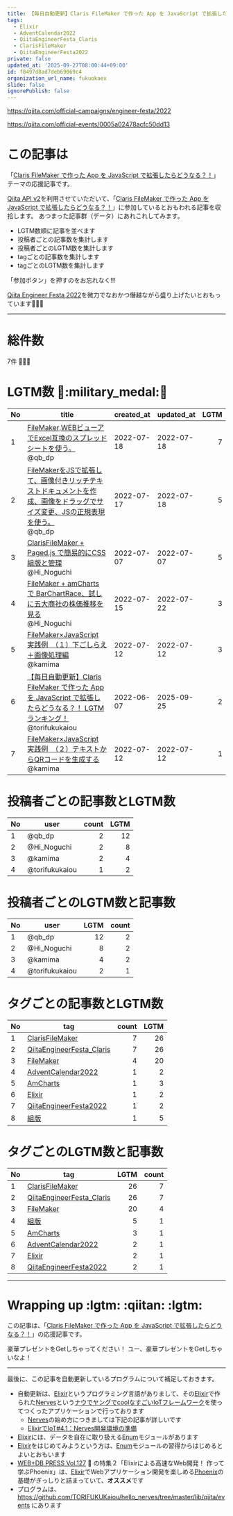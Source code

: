 ```yaml
---
title: 【毎日自動更新】Claris FileMaker で作った App を JavaScript で拡張したらどうなる？！ LGTMランキング！
tags:
  - Elixir
  - AdventCalendar2022
  - QiitaEngineerFesta_Claris
  - ClarisFileMaker
  - QiitaEngineerFesta2022
private: false
updated_at: '2025-09-27T08:00:44+09:00'
id: f8497d8ad7deb69069c4
organization_url_name: fukuokaex
slide: false
ignorePublish: false
---
```

https://qiita.com/official-campaigns/engineer-festa/2022

https://qiita.com/official-events/0005a02478acfc50dd13

# この記事は

「[Claris FileMaker で作った App を JavaScript で拡張したらどうなる？！](https://qiita.com/official-events/0005a02478acfc50dd13)」
テーマの応援記事です。

[Qiita API v2](https://qiita.com/api/v2/docs)を利用させていただいて、「[Claris FileMaker で作った App を JavaScript で拡張したらどうなる？！](https://qiita.com/official-events/0005a02478acfc50dd13)」に参加しているとおもわれる記事を収拾します。
あつまった記事群（データ）にあれこれしてみます。

- LGTM数順に記事を並べます
- 投稿者ごとの記事数を集計します
- 投稿者ごとのLGTM数を集計します
- tagごとの記事数を集計します
- tagごとのLGTM数を集計します

「参加ボタン」を押すのをお忘れなく!!!

[Qiita Engineer Festa 2022](https://qiita.com/official-campaigns/engineer-festa/2022)を微力でなおかつ僭越ながら盛り上げたいとおもっています:rocket::rocket::rocket:

---

# 総件数
7件 :tada::tada::tada:

# LGTM数 :confetti_ball::military_medal::confetti_ball:
|No|title|created_at|updated_at|LGTM|
|---|---|---|---|---:|
|1|[FileMaker,WEBビューアでExcel互換のスプレッドシートを使う。](https://qiita.com/qb_dp/items/01c4070d16ed6586c93a)<br>@qb_dp|2022-07-18|2022-07-18|7|
|2|[FileMakerをJSで拡張して、画像付きリッチテキストドキュメントを作成、画像をドラッグでサイズ変更、JSの正規表現を使う。](https://qiita.com/qb_dp/items/9213baf8dbfc066878ae)<br>@qb_dp|2022-07-17|2022-07-18|5|
|3|[ClarisFileMaker + Paged.js で簡易的にCSS組版と管理](https://qiita.com/Hi_Noguchi/items/f32c5557581b8bbf8595)<br>@Hi_Noguchi|2022-07-07|2022-07-07|5|
|4|[FileMaker + amCharts で BarChartRace、試しに五大商社の株価推移を見る](https://qiita.com/Hi_Noguchi/items/c1cbd8f2b1c02653a9ed)<br>@Hi_Noguchi|2022-07-15|2022-07-22|3|
|5|[FileMaker×JavaScript 実践例　（１）下ごしらえ＋画像処理編](https://qiita.com/kamima/items/d4a99c106f028d53d682)<br>@kamima|2022-07-12|2022-07-12|3|
|6|[【毎日自動更新】Claris FileMaker で作った App を JavaScript で拡張したらどうなる？！ LGTMランキング！](https://qiita.com/torifukukaiou/items/f8497d8ad7deb69069c4)<br>@torifukukaiou|2022-06-07|2025-09-25|2|
|7|[FileMaker×JavaScript 実践例　（２）テキストからQRコードを生成する](https://qiita.com/kamima/items/7a0bc3bf28ea03645bad)<br>@kamima|2022-07-12|2022-07-12|1|


# 投稿者ごとの記事数とLGTM数
|No|user|count|LGTM|
|---|---|---:|---:|
|1|@qb_dp|2|12|
|2|@Hi_Noguchi|2|8|
|3|@kamima|2|4|
|4|@torifukukaiou|1|2|


# 投稿者ごとのLGTM数と記事数
|No|user|LGTM|count|
|---|---|---:|---:|
|1|@qb_dp|12|2|
|2|@Hi_Noguchi|8|2|
|3|@kamima|4|2|
|4|@torifukukaiou|2|1|


# タグごとの記事数とLGTM数
|No|tag|count|LGTM|
|---|---|---:|---:|
|1|[ClarisFileMaker](https://qiita.com/tags/ClarisFileMaker)|7|26|
|2|[QiitaEngineerFesta_Claris](https://qiita.com/tags/QiitaEngineerFesta_Claris)|7|26|
|3|[FileMaker](https://qiita.com/tags/FileMaker)|4|20|
|4|[AdventCalendar2022](https://qiita.com/tags/AdventCalendar2022)|1|2|
|5|[AmCharts](https://qiita.com/tags/AmCharts)|1|3|
|6|[Elixir](https://qiita.com/tags/Elixir)|1|2|
|7|[QiitaEngineerFesta2022](https://qiita.com/tags/QiitaEngineerFesta2022)|1|2|
|8|[組版](https://qiita.com/tags/組版)|1|5|


# タグごとのLGTM数と記事数
|No|tag|LGTM|count|
|---|---|---:|---:|
|1|[ClarisFileMaker](https://qiita.com/tags/ClarisFileMaker)|26|7|
|2|[QiitaEngineerFesta_Claris](https://qiita.com/tags/QiitaEngineerFesta_Claris)|26|7|
|3|[FileMaker](https://qiita.com/tags/FileMaker)|20|4|
|4|[組版](https://qiita.com/tags/組版)|5|1|
|5|[AmCharts](https://qiita.com/tags/AmCharts)|3|1|
|6|[AdventCalendar2022](https://qiita.com/tags/AdventCalendar2022)|2|1|
|7|[Elixir](https://qiita.com/tags/Elixir)|2|1|
|8|[QiitaEngineerFesta2022](https://qiita.com/tags/QiitaEngineerFesta2022)|2|1|


---

# Wrapping up :lgtm: :qiitan: :lgtm:

この記事は、「[Claris FileMaker で作った App を JavaScript で拡張したらどうなる？！](https://qiita.com/official-events/0005a02478acfc50dd13)」の応援記事です。

豪華プレゼントをGetしちゃってください！
ユー、豪華プレゼントをGetしちゃいなよ！

---

最後に、この記事を自動更新しているプログラムについて補足しておきます。

- 自動更新は、[Elixir](https://elixir-lang.org/)というプログラミング言語がありまして、その[Elixir](https://elixir-lang.org/)で作られた[Nerves](https://www.nerves-project.org/)という[ナウでヤングでcoolなすごいIoTフレームワーク](https://www.slideshare.net/takasehideki/elixiriotcoolnerves-236780506)を使ってつくったアプリケーションで行っております
  - [Nerves](https://www.nerves-project.org/)の始め方につきましては下記の記事が詳しいです
  - [ElixirでIoT#4.1：Nerves開発環境の準備](https://qiita.com/takasehideki/items/88dda57758051d45fcf9)
- [Elixir](https://elixir-lang.org/)には、データを自在に取り扱える[Enum](https://hexdocs.pm/elixir/Enum.html)モジュールがあります
- [Elixir](https://elixir-lang.org/)をはじめてみようという方は、[Enum](https://hexdocs.pm/elixir/Enum.html)モジュールの習得からはじめるとよいとおもいます
- [WEB+DB PRESS Vol.127](https://gihyo.jp/magazine/wdpress/archive/2022/vol127) :book: の特集２「Elixirによる高速なWeb開発！ 作って学ぶPhoenix」は、[Elixir](https://elixir-lang.org/)でWebアプリケーション開発を楽しめる[Phoenix](https://www.phoenixframework.org/)の基礎がぎっしりと詰まっていて、**オススメ**です
- プログラムは、 https://github.com/TORIFUKUKaiou/hello_nerves/tree/master/lib/qiita/events にあります

